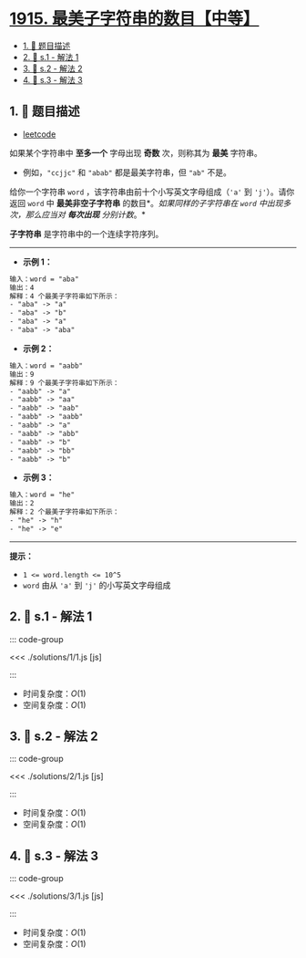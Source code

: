 # [1915. 最美子字符串的数目【中等】](https://github.com/tnotesjs/TNotes.leetcode/tree/main/notes/1915.%20%E6%9C%80%E7%BE%8E%E5%AD%90%E5%AD%97%E7%AC%A6%E4%B8%B2%E7%9A%84%E6%95%B0%E7%9B%AE%E3%80%90%E4%B8%AD%E7%AD%89%E3%80%91)

<!-- region:toc -->

- [1. 📝 题目描述](#1--题目描述)
- [2. 🎯 s.1 - 解法 1](#2--s1---解法-1)
- [3. 🎯 s.2 - 解法 2](#3--s2---解法-2)
- [4. 🎯 s.3 - 解法 3](#4--s3---解法-3)

<!-- endregion:toc -->

## 1. 📝 题目描述

- [leetcode](https://leetcode.cn/problems/number-of-wonderful-substrings/)

如果某个字符串中 **至多一个** 字母出现 **奇数** 次，则称其为 **最美** 字符串。

- 例如，`"ccjjc"` 和 `"abab"` 都是最美字符串，但 `"ab"` 不是。

给你一个字符串 `word` ，该字符串由前十个小写英文字母组成（`'a'` 到 `'j'`）。请你返回 `word` 中 **最美非空子字符串** 的数目*。*如果同样的子字符串在 `word` 中出现多次，那么应当对 **每次出现** 分别计数*。*

**子字符串** 是字符串中的一个连续字符序列。

---

- **示例 1：**

```txt
输入：word = "aba"
输出：4
解释：4 个最美子字符串如下所示：
- "aba" -> "a"
- "aba" -> "b"
- "aba" -> "a"
- "aba" -> "aba"
```

- **示例 2：**

```txt
输入：word = "aabb"
输出：9
解释：9 个最美子字符串如下所示：
- "aabb" -> "a"
- "aabb" -> "aa"
- "aabb" -> "aab"
- "aabb" -> "aabb"
- "aabb" -> "a"
- "aabb" -> "abb"
- "aabb" -> "b"
- "aabb" -> "bb"
- "aabb" -> "b"
```

- **示例 3：**

```txt
输入：word = "he"
输出：2
解释：2 个最美子字符串如下所示：
- "he" -> "h"
- "he" -> "e"
```

---

**提示：**

- `1 <= word.length <= 10^5`
- `word` 由从 `'a'` 到 `'j'` 的小写英文字母组成

## 2. 🎯 s.1 - 解法 1

::: code-group

<<< ./solutions/1/1.js [js]

:::

- 时间复杂度：$O(1)$
- 空间复杂度：$O(1)$

## 3. 🎯 s.2 - 解法 2

::: code-group

<<< ./solutions/2/1.js [js]

:::

- 时间复杂度：$O(1)$
- 空间复杂度：$O(1)$

## 4. 🎯 s.3 - 解法 3

::: code-group

<<< ./solutions/3/1.js [js]

:::

- 时间复杂度：$O(1)$
- 空间复杂度：$O(1)$
